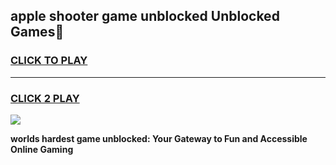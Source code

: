 
## apple shooter game unblocked Unblocked Games👋
<h3>
<a href="https://premium.freeplayer.one?title=apple_shooter_game_unblocked&ref=16F">CLICK TO PLAY</a></h3>
<hr>

<h3>
<a href="https://premium.freeplayer.one?title=apple_shooter_game_unblocked&ref=16F">CLICK 2 PLAY</a>
  
</h3>

<a href="https://premium.freeplayer.one?title=apple_shooter_game_unblocked&ref=16F/"><img src="https://clearcache.store/games.png"></a>


**worlds hardest game unblocked: Your Gateway to Fun and Accessible Online Gaming**
